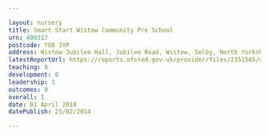 ```yaml
---

layout: nursery
title: Smart Start Wistow Community Pre School
urn: 400317
postcode: YO8 3YP
address: Wistow Jubilee Hall, Jubilee Road, Wistow, Selby, North Yorkshire, YO8 3YP
latestReportUrl: https://reports.ofsted.gov.uk/provider/files/2351565/urn/400317.pdf
teaching: 0
development: 0
leadership: 1
outcomes: 0
overall: 1
date: 01 April 2018 
datePublish: 25/02/2014

---
```

